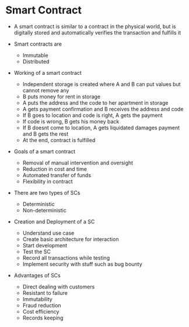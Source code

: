 # Smart Contract

- A smart contract is similar to a contract in the physical world, but is digitally stored and automatically verifies the transaction and fulfills it

- Smart contracts are
  - Immutable
  - Distributed

- Working of a smart contract
  - Independent storage is created where A and B can put values but cannot remove any
  - B puts money for rent in storage
  - A puts the address and the code to her apartment in storage
  - A gets payment confirmation and B receives the address and code
  - If B goes to location and code is right, A gets the payment
  - If code is wrong, B gets his money back
  - If B doesnt come to location, A gets liquidated damages payment and B gets the rest
  - At the end, contract is fulfilled

- Goals of a smart contract
  - Removal of manual intervention and oversight
  - Reduction in cost and time
  - Automated transfer of funds
  - Flexibility in contract

- There are two types of SCs
  - Deterministic
  - Non-deterministic

- Creation and Deployment of a SC
  - Understand use case
  - Create basic architecture for interaction
  - Start development
  - Test the SC
  - Record all transactions while testing
  - Implement security with stuff such as bug bounty

- Advantages of SCs
  - Direct dealing with customers
  - Resistant to failure
  - Immutability
  - Fraud reduction
  - Cost efficiency
  - Records keeping